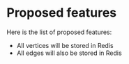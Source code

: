 # Proposed features

Here is the list of proposed features:

 - All vertices will be stored in Redis
 - All edges will also be stored in Redis
